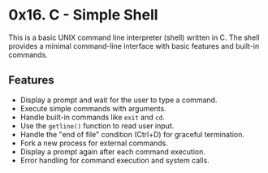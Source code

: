 # 0x16. C - Simple Shell

This is a basic UNIX command line interpreter (shell) written in C. 
The shell provides a minimal command-line interface with basic features and built-in commands.

## Features

- Display a prompt and wait for the user to type a command.
- Execute simple commands with arguments.
- Handle built-in commands like `exit` and `cd`.
- Use the `getline()` function to read user input.
- Handle the "end of file" condition (Ctrl+D) for graceful termination.
- Fork a new process for external commands.
- Display a prompt again after each command execution.
- Error handling for command execution and system calls.
